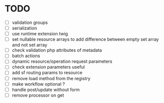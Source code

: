 # TODO
- [ ] validation groups
- [ ] serialization
- [ ] use runtime extension twig
- [ ] set nullable resource arrays to add difference between empty set array and not set array
- [ ] check validation php attributes of metadata
- [ ] batch actions
- [ ] dynamic resource/operation request parameters
- [ ] check extension parameters useful
- [ ] add sf routing params to resource
- [ ] remove load method from the registry
- [ ] make workflow optional ?
- [ ] handle post/update without form
- [ ] remove processor on get
